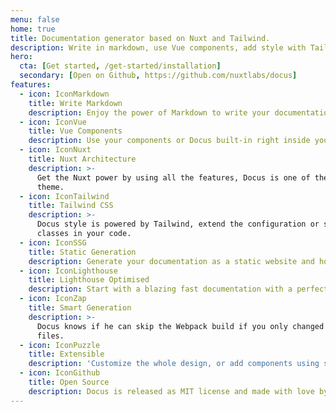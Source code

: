 ```yaml
---
menu: false
home: true
title: Documentation generator based on Nuxt and Tailwind.
description: Write in markdown, use Vue components, add style with TailwindCSS and enjoy the power of Nuxt.
hero:
  cta: [Get started, /get-started/installation]
  secondary: [Open on Github, https://github.com/nuxtlabs/docus]
features:
  - icon: IconMarkdown
    title: Write Markdown
    description: Enjoy the power of Markdown to write your documentation.
  - icon: IconVue
    title: Vue Components
    description: Use your components or Docus built-in right inside your content.
  - icon: IconNuxt
    title: Nuxt Architecture
    description: >-
      Get the Nuxt power by using all the features, Docus is one of the first Nuxt
      theme.
  - icon: IconTailwind
    title: Tailwind CSS
    description: >-
      Docus style is powered by Tailwind, extend the configuration or start using
      classes in your code.
  - icon: IconSSG
    title: Static Generation
    description: Generate your documentation as a static website and host it everywhere.
  - icon: IconLighthouse
    title: Lighthouse Optimised
    description: Start with a blazing fast documentation with a perfect score on lighthouse.
  - icon: IconZap
    title: Smart Generation
    description: >-
      Docus knows if he can skip the Webpack build if you only changed Markdown
      files.
  - icon: IconPuzzle
    title: Extensible
    description: 'Customize the whole design, or add components using slots, make it your own.'
  - icon: IconGithub
    title: Open Source
    description: Docus is released as MIT license and made with love by the NuxtLabs team.
---
```


<d-hero :title="title" :description="description" v-bind="hero"></d-hero>
<d-features :features="features"></d-features>


